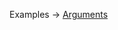 <p class="ExampleLinks">Examples <span class="ExampleLinksTitleSeparator">-></span> <a href="../../examples/document-builder/document-builder_arguments">Arguments</a></p>

